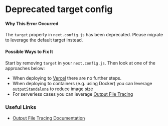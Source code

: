 # Deprecated target config

#### Why This Error Occurred

The `target` property in `next.config.js` has been deprecated. Please migrate to leverage the default target instead.

#### Possible Ways to Fix It

Start by removing `target` in your `next.config.js`. Then look at one of the approaches below:

- When deploying to [Vercel](https://vercel.com) there are no further steps.
- When deploying to containers (e.g. using Docker) you can leverage [`outputStandalone`](https://nextjs.org/docs/advanced-features/output-file-tracing#automatically-copying-traced-files-experimental) to reduce image size
- For serverless cases you can leverage [Output File Tracing](https://nextjs.org/docs/advanced-features/output-file-tracing)

### Useful Links

- [Output File Tracing Documentation](https://nextjs.org/docs/advanced-features/output-file-tracing)
